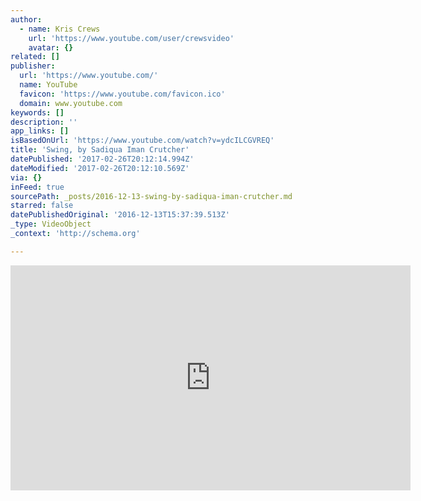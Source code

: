```yaml
---
author:
  - name: Kris Crews
    url: 'https://www.youtube.com/user/crewsvideo'
    avatar: {}
related: []
publisher:
  url: 'https://www.youtube.com/'
  name: YouTube
  favicon: 'https://www.youtube.com/favicon.ico'
  domain: www.youtube.com
keywords: []
description: ''
app_links: []
isBasedOnUrl: 'https://www.youtube.com/watch?v=ydcILCGVREQ'
title: 'Swing, by Sadiqua Iman Crutcher'
datePublished: '2017-02-26T20:12:14.994Z'
dateModified: '2017-02-26T20:12:10.569Z'
via: {}
inFeed: true
sourcePath: _posts/2016-12-13-swing-by-sadiqua-iman-crutcher.md
starred: false
datePublishedOriginal: '2016-12-13T15:37:39.513Z'
_type: VideoObject
_context: 'http://schema.org'

---
```

<iframe src="https://cdn.embedly.com/widgets/media.html?src=https%3A%2F%2Fwww.youtube.com%2Fembed%2FydcILCGVREQ%3Ffeature%3Doembed&amp;url=http%3A%2F%2Fwww.youtube.com%2Fwatch%3Fv%3DydcILCGVREQ&amp;image=https%3A%2F%2Fi.ytimg.com%2Fvi%2FydcILCGVREQ%2Fhqdefault.jpg&amp;key=b7d04c9b404c499eba89ee7072e1c4f7&amp;type=text%2Fhtml&amp;schema=youtube" width="640" height="360" scrolling="no" frameborder="0" allowfullscreen="" style=""></iframe>